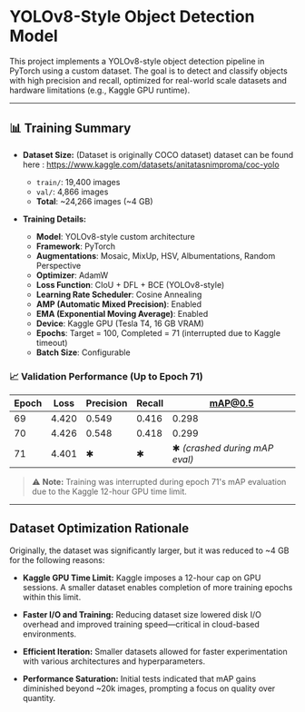 
#  YOLOv8-Style Object Detection Model

This project implements a YOLOv8-style object detection pipeline in PyTorch using a custom dataset. The goal is to detect and classify objects with high precision and recall, optimized for real-world scale datasets and hardware limitations (e.g., Kaggle GPU runtime).

---

## 📊 Training Summary

- **Dataset Size:** (Dataset is originally COCO dataset)
dataset can be found here :
https://www.kaggle.com/datasets/anitatasnimproma/coc-yolo

  - `train/`: 19,400 images  
  - `val/`: 4,866 images  
  - **Total**: ~24,266 images (~4 GB)

- **Training Details:**
  - **Model**: YOLOv8-style custom architecture
  - **Framework**: PyTorch
  - **Augmentations**: Mosaic, MixUp, HSV, Albumentations, Random Perspective
  - **Optimizer**: AdamW
  - **Loss Function**: CIoU + DFL + BCE (YOLOv8-style)
  - **Learning Rate Scheduler**: Cosine Annealing
  - **AMP (Automatic Mixed Precision)**: Enabled
  - **EMA (Exponential Moving Average)**: Enabled
  - **Device**: Kaggle GPU (Tesla T4, 16 GB VRAM)
  - **Epochs**: Target = 100, Completed = 71 (interrupted due to Kaggle timeout)
  - **Batch Size**: Configurable

### 📈 Validation Performance (Up to Epoch 71)

| Epoch | Loss  | Precision | Recall | mAP@0.5 |
|-------|-------|-----------|--------|---------|
| 69    | 4.420 | 0.549     | 0.416  | 0.298   |
| 70    | 4.426 | 0.548     | 0.418  | 0.299   |
| 71    | 4.401 | ✱         | ✱      | ✱ *(crashed during mAP eval)* |

> ⚠️ **Note:** Training was interrupted during epoch 71's mAP evaluation due to the Kaggle 12-hour GPU time limit.

---

##  Dataset Optimization Rationale

Originally, the dataset was significantly larger, but it was reduced to ~4 GB for the following reasons:

- **Kaggle GPU Time Limit:** Kaggle imposes a 12-hour cap on GPU sessions. A smaller dataset enables completion of more training epochs within this limit.

- **Faster I/O and Training:** Reducing dataset size lowered disk I/O overhead and improved training speed—critical in cloud-based environments.

- **Efficient Iteration:** Smaller datasets allowed for faster experimentation with various architectures and hyperparameters.

- **Performance Saturation:** Initial tests indicated that mAP gains diminished beyond ~20k images, prompting a focus on quality over quantity.


